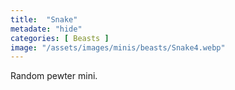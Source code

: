 ```yaml
---
title:  "Snake"
metadate: "hide"
categories: [ Beasts ]
image: "/assets/images/minis/beasts/Snake4.webp"
---
```

Random pewter mini.